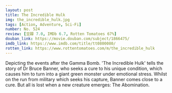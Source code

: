 ```yaml
---
layout: post 
title: The Incredible Hulk
img: the_incredible_hulk.jpg
tags: [Action, Adventure, Sci-Fi]
number: No. 524
review: [豆瓣 7.0, IMDb 6.7, Rotten Tomatoes 67%]
douban_link: https://movie.douban.com/subject/1866475/
imdb_link: https://www.imdb.com/title/tt0800080/
rotten_link: https://www.rottentomatoes.com/m/the_incredible_hulk
---
```


Depicting the events after the Gamma Bomb. 'The Incredible Hulk' tells the story of Dr Bruce Banner, who seeks a cure to his unique condition, which causes him to turn into a giant green monster under emotional stress. Whilst on the run from military which seeks his capture, Banner comes close to a cure. But all is lost when a new creature emerges: The Abomination.